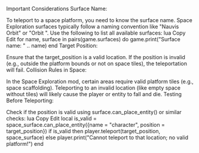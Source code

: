 Important Considerations
Surface Name:

To teleport to a space platform, you need to know the surface name. Space Exploration surfaces typically follow a naming convention like "Nauvis Orbit" or "Orbit <body>".
Use the following to list all available surfaces:
lua
Copy
Edit
for name, surface in pairs(game.surfaces) do
  game.print("Surface name: " .. name)
end
Target Position:

Ensure that the target_position is a valid location. If the position is invalid (e.g., outside the platform bounds or not on space tiles), the teleportation will fail.
Collision Rules in Space:

In the Space Exploration mod, certain areas require valid platform tiles (e.g., space scaffolding). Teleporting to an invalid location (like empty space without tiles) will likely cause the player or entity to fall and die.
Testing Before Teleporting:

Check if the position is valid using surface.can_place_entity() or similar checks:
lua
Copy
Edit
local is_valid = space_surface.can_place_entity({name = "character", position = target_position})
if is_valid then
  player.teleport(target_position, space_surface)
else
  player.print("Cannot teleport to that location; no valid platform!")
end